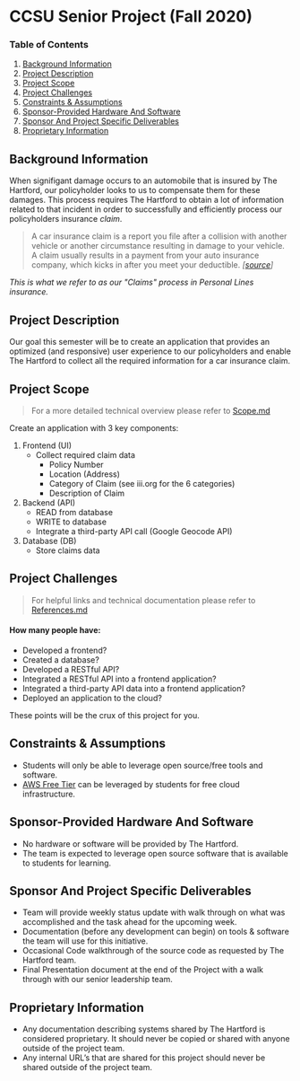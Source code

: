 # CCSU Senior Project (Fall 2020)

### Table of Contents
1. [Background Information](#background-information)
2. [Project Description](#project-description)
3. [Project Scope](#project-scope)
4. [Project Challenges](#project-challenges)
5. [Constraints & Assumptions](#constraints--assumptions)
6. [Sponsor-Provided Hardware And Software](#sponsor-provided-hardware-and-software)
7. [Sponsor And Project Specific Deliverables](#sponsor-and-project-specific-deliverables)
8. [Proprietary Information](#proprietary-information)

## Background Information
When signifigant damage occurs to an automobile that is insured by The Hartford, our policyholder looks to us to compensate them for these damages. This process requires The Hartford to obtain a lot of information related to that incident in order to successfully and efficiently process our policyholders insurance *claim*.

> A car insurance claim is a report you file after a collision with another vehicle or another circumstance resulting in damage to your vehicle. A claim usually results in a payment from your auto insurance company, which kicks in after you meet your deductible. _[[source](https://www.thezebra.com/auto-insurance/accidents/car-insurance-claims/#:~:text=When%20to%20File%20a%20Car%20Insurance%20Claim&text=A%20car%20insurance%20claim%20is,after%20you%20meet%20your%20deductible.)]_

*This is what we refer to as our "Claims" process in Personal Lines insurance.*

## Project Description
Our goal this semester will be to create an application that provides an optimized (and responsive) user experience to our policyholders and enable The Hartford to collect all the required information for a car insurance claim.

## Project Scope
> For a more detailed technical overview please refer to [Scope.md](Scope.md)

Create an application with 3 key components:
1. Frontend (UI)
    - Collect required claim data
        - Policy Number
        - Location (Address)
        - Category of Claim (see iii.org for the 6 categories)
        - Description of Claim
2. Backend (API)
    - READ from database
    - WRITE to database
    - Integrate a third-party API call (Google Geocode API)
3. Database (DB)
    - Store claims data

## Project Challenges

> For helpful links and technical documentation please refer to [References.md](References.md)

#### How many people have:
* Developed a frontend?
* Created a database?
* Developed a RESTful API?
* Integrated a RESTful API into a frontend application?
* Integrated a third-party API data into a frontend application?
* Deployed an application to the cloud?

These points will be the crux of this project for you.

## Constraints & Assumptions
* Students will only be able to leverage open source/free tools and software.
* [AWS Free Tier](https://aws.amazon.com/free) can be leveraged by students for free cloud infrastructure.

## Sponsor-Provided Hardware And Software
* No hardware or software will be provided by The Hartford.
* The team is expected to leverage open source software that is available to students for learning.

## Sponsor And Project Specific Deliverables
* Team will provide weekly status update with walk through on what was accomplished and the task ahead for the upcoming week.
* Documentation (before any development can begin) on tools & software the team will use for this initiative.
* Occasional Code walkthrough of the source code as requested by The Hartford team.
* Final Presentation document at the end of the Project with a walk through with our senior leadership team.

## Proprietary Information
* Any documentation describing systems shared by The Hartford is considered proprietary. It should never be copied or shared with anyone outside of the project team.
* Any internal URL’s that are shared for this project should never be shared outside of the project team.
